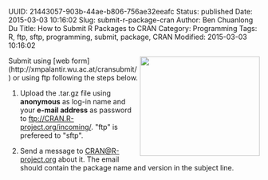 UUID: 21443057-903b-44ae-b806-756ae32eeafc
Status: published
Date: 2015-03-03 10:16:02
Slug: submit-r-package-cran
Author: Ben Chuanlong Du
Title: How to Submit R Packages to CRAN
Category: Programming
Tags: R, ftp, sftp, programming, submit, package, CRAN
Modified: 2015-03-03 10:16:02

<img src="http://dclong.github.io/media/r/r.png" height="200" width="240" align="right"/>
Submit using [web form](http://xmpalantir.wu.ac.at/cransubmit/) or using ftp following the steps below.

1. Upload the .tar.gz file using **anonymous** as log-in name 
and your **e-mail address** as password 
to <ftp://CRAN.R-project.org/incoming/>. 
"ftp" is prefereed to "sftp". 

2. Send a message to <CRAN@R-project.org> about it. 
The email should contain the package name and version in the subject line. 
